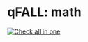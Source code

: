# qFALL: math

[![Check all in one](https://github.com/qfall/math/actions/workflows/pull_request.yml/badge.svg?branch=dev)](https://github.com/qfall/math/actions/workflows/pull_request.yml)
